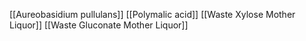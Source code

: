 [[Aureobasidium pullulans]]
[[Polymalic acid]]
[[Waste Xylose Mother Liquor]]
[[Waste Gluconate Mother Liquor]]

